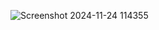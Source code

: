 ![Screenshot 2024-11-24 114355](https://github.com/user-attachments/assets/78c33015-b5b5-4d8a-bc3f-49101cb1dc07)
